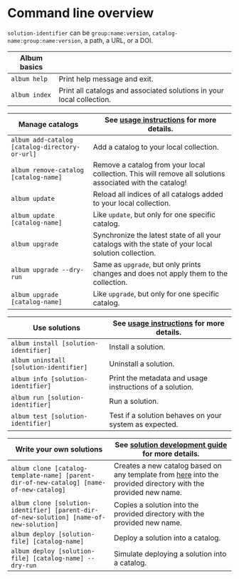 # Command line overview

`solution-identifier` can be `group:name:version`, `catalog-name:group:name:version`, a path, a URL, or a DOI.

| Album basics  |   |
|---|---|
|`album help`| Print help message and exit.  |
|`album index`| Print all catalogs and associated solutions in your local collection. |

| Manage catalogs  | See [usage instructions](/usage-instructions) for more details. |
|---|---|
|`album add-catalog [catalog-directory-or-url]`| Add a catalog to your local collection. |
|`album remove-catalog [catalog-name]`| Remove a catalog from your local collection. This will remove all solutions associated with the catalog!|
|`album update`| Reload all indices of all catalogs added to your local collection.|
|`album update [catalog-name]`| Like `update`, but only for one specific catalog.|
|`album upgrade`| Synchronize the latest state of all your catalogs with the state of your local solution collection.|
|`album upgrade --dry-run`| Same as `upgrade`, but only prints changes and does not apply them to the collection.|
|`album upgrade [catalog-name]`| Like `upgrade`, but only for one specific catalog.|

| Use solutions | See [usage instructions](/usage-instructions) for more details.|
|---|---|
|`album install [solution-identifier]`| Install a solution.|
|`album uninstall [solution-identifier]`| Uninstall a solution.|
|`album info [solution-identifier]`| Print the metadata and usage instructions of a solution.|
|`album run [solution-identifier]`| Run a solution.|
|`album test [solution-identifier]`| Test if a solution behaves on your system as expected.|

| Write your own solutions |See [solution development guide](/solution-development) for more details.|
|---|---|
|`album clone [catalog-template-name] [parent-dir-of-new-catalog] [name-of-new-catalog]`| Creates a new catalog based on any template from [here](https://gitlab.com/album-app/catalogs/templates) into the provided directory with the provided new name.|
|`album clone [solution-identifier] [parent-dir-of-new-solution] [name-of-new-solution]`| Copies a solution  into the provided directory with the provided new name.|
|`album deploy [solution-file] [catalog-name]`| Deploy a solution into a catalog.|
|`album deploy [solution-file] [catalog-name] --dry-run`| Simulate deploying a solution into a catalog.|

